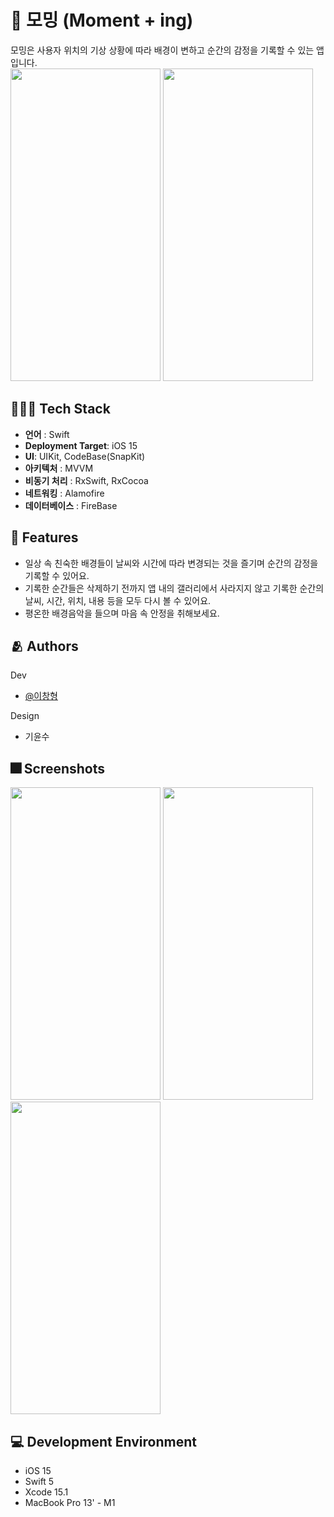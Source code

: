 # :iphone: 모밍 (Moment + ing)
모밍은 사용자 위치의 기상 상황에 따라 배경이 변하고 순간의 감정을 기록할 수 있는 앱 입니다.<br/>
<img src="https://github.com/LeeChangHyeong/Moming/assets/71262367/4a31ecb0-4f9b-4ca5-b7f8-b1fac06b2127" width="240" height="500"/>
<img src="https://github.com/LeeChangHyeong/Moming/assets/71262367/67b9d5c4-e500-4720-ad7b-eae406c0ce21" width="240" height="500"/>


## 👨🏻‍💻 Tech Stack
-   **언어**  : Swift
-   **Deployment Target**: iOS 15
-   **UI**: UIKit, CodeBase(SnapKit)
-   **아키텍처**  : MVVM
-   **비동기 처리**  : RxSwift, RxCocoa
-   **네트워킹**  : Alamofire
-   **데이터베이스** : FireBase

## :pushpin: Features

- 일상 속 친숙한 배경들이 날씨와 시간에 따라 변경되는 것을 즐기며 순간의 감정을 기록할 수 있어요.
- 기록한 순간들은 삭제하기 전까지 앱 내의 갤러리에서 사라지지 않고 기록한 순간의 날씨, 시간, 위치, 내용 등을 모두 다시 볼 수 있어요.
- 평온한 배경음악을 들으며 마음 속 안정을 취해보세요.

## :people_hugging: Authors

Dev
- [@이창형](https://github.com/LeeChangHyeong)

Design
- 기윤수

## :fireworks: Screenshots
<img src="https://github.com/LeeChangHyeong/Moming/assets/71262367/44ea6181-d141-4976-8649-6324b77d3a3c" width="240" height="500"/>
<img src="https://github.com/LeeChangHyeong/Moming/assets/71262367/05fa4461-5651-4133-95e1-63768798277a" width="240" height="500"/>
<img src="https://github.com/LeeChangHyeong/Moming/assets/71262367/f7b7a51d-0c7c-469c-89ff-04d9aaeb5777" width="240" height="500"/>


## 💻 Development Environment

- iOS 15
- Swift 5
- Xcode 15.1
- MacBook Pro 13' - M1


